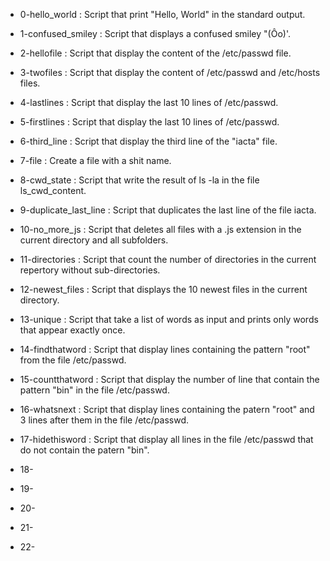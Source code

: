 - 0-hello_world : Script that print "Hello, World" in the standard output.

- 1-confused_smiley : Script that displays a confused smiley "(Ôo)'.

- 2-hellofile : Script that display the content of the /etc/passwd file.

- 3-twofiles : Script that display the content of /etc/passwd and /etc/hosts files.

- 4-lastlines : Script that display the last 10 lines of /etc/passwd.

- 5-firstlines : Script that display the last 10 lines of /etc/passwd.

- 6-third_line : Script that display the third line of the "iacta" file.

- 7-file : Create a file with a shit name.

- 8-cwd_state : Script that write the result of ls -la in the file ls_cwd_content.

- 9-duplicate_last_line : Script that duplicates the last line of the file iacta.

- 10-no_more_js : Script that deletes all files with a .js extension in the current directory and all subfolders.

- 11-directories : Script that count the number of directories in the current repertory without sub-directories.

- 12-newest_files : Script that displays the 10 newest files in the current directory.

- 13-unique : Script that take a list of words as input and prints only words that appear exactly once.

- 14-findthatword : Script that display lines containing the pattern "root" from the file /etc/passwd.

- 15-countthatword : Script that display the number of line that contain the pattern "bin" in the file /etc/passwd.

- 16-whatsnext : Script that display lines containing the patern "root" and 3 lines after them in the file /etc/passwd.

- 17-hidethisword : Script that display all lines in the file /etc/passwd that do not contain the patern "bin".

- 18-

- 19-

- 20-

- 21-

- 22-
